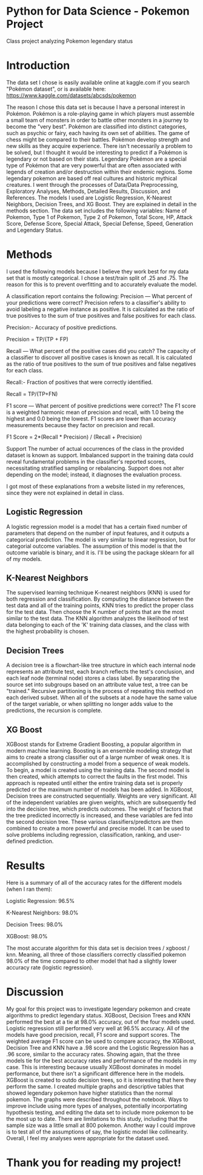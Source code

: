 # Python for Data Science - Pokemon Project
Class project analyzing Pokemon legendary status

# Introduction 

The data set I chose is easily available online at kaggle.com if you search "Pokémon dataset", or is available here: https://www.kaggle.com/datasets/abcsds/pokemon

The reason I chose this data set is because I have a personal interest in Pokémon. Pokémon is a role-playing game in which players must assemble a small team of monsters in order to battle other monsters in a journey to become the "very best". Pokémon are classified into distinct categories, such as psychic or fairy, each having its own set of abilities. The game of chess might be compared to their battles. Pokémon develop strength and new skills as they acquire experience. There isn't necessarily a problem to be solved, but I thought it would be interesting to predict if a Pokémon is legendary or not based on their stats. Legendary Pokémon are a special type of Pokémon that are very powerful that are often associated with legends of creation and/or destruction within their endemic regions. Some legendary pokemon are based off real cultures and historic mythical creatures. I went through the processes of Data/Data Preprocessing, Exploratory Analyses, Methods, Detailed Results, Discussion, and References. The models I used are Logistic Regression, K-Nearest Neighbors, Decision Trees, and XG Boost. They are explained in detail in the methods section. The data set includes the following variables: Name of Pokemon, Type 1 of Pokemon, Type 2 of Pokemon, Total Score, HP, Attack Score, Defense Score, Special Attack, Special Defense, Speed, Generation and Legendary Status.

# Methods

I used the following models because I believe they work best for my data set that is mostly categorical. I chose a test/train split of .25 and .75. The reason for this is to prevent overfitting and to accurately evaluate the model.

A classification report contains the following:
Precision — What percent of your predictions were correct?
Precision refers to a classifier's ability to avoid labeling a negative instance as positive. It is calculated as the ratio of true positives to the sum of true positives and false positives for each class.

Precision:- Accuracy of positive predictions.

Precision = TP/(TP + FP)

Recall — What percent of the positive cases did you catch?
The capacity of a classifier to discover all positive cases is known as recall. It is calculated as the ratio of true positives to the sum of true positives and false negatives for each class.

Recall:- Fraction of positives that were correctly identified.

Recall = TP/(TP+FN)

F1 score — What percent of positive predictions were correct?
The F1 score is a weighted harmonic mean of precision and recall, with 1.0 being the highest and 0.0 being the lowest. F1 scores are lower than accuracy measurements because they factor on precision and recall.

F1 Score = 2*(Recall * Precision) / (Recall + Precision)

Support
The number of actual occurrences of the class in the provided dataset is known as support. Imbalanced support in the training data could reveal fundamental problems in the classifier's reported scores, necessitating stratified sampling or rebalancing. Support does not alter depending on the model; instead, it diagnoses the evaluation process.

I got most of these explanations from a website listed in my references, since they were not explained in detail in class.

## Logistic Regression
A logistic regression model is a model that has a certain fixed number of parameters that depend on the number of input features, and it outputs a categorical prediction. The model is very similar to linear regression, but for categorial outcome variables. The assumption of this model is that the outcome variable is binary, and it is. I'll be using the package sklearn for all of my models.

## K-Nearest Neighbors
The supervised learning technique K-nearest neighbors (KNN) is used for both regression and classification. By computing the distance between the test data and all of the training points, KNN tries to predict the proper class for the test data. Then choose the K number of points that are the most similar to the test data. The KNN algorithm analyzes the likelihood of test data belonging to each of the 'K' training data classes, and the class with the highest probability is chosen.

## Decision Trees
A decision tree is a flowchart-like tree structure in which each internal node represents an attribute test, each branch reflects the test's conclusion, and each leaf node (terminal node) stores a class label. By separating the source set into subgroups based on an attribute value test, a tree can be "trained." Recursive partitioning is the process of repeating this method on each derived subset. When all of the subsets at a node have the same value of the target variable, or when splitting no longer adds value to the predictions, the recursion is complete.

## XG Boost
XGBoost stands for Extreme Gradient Boosting, a popular algorithm in modern machine learning. Boosting is an ensemble modeling strategy that aims to create a strong classifier out of a large number of weak ones. It is accomplished by constructing a model from a sequence of weak models. To begin, a model is created using the training data. The second model is then created, which attempts to correct the faults in the first model. This approach is repeated until either the entire training data set is properly predicted or the maximum number of models has been added. In XGBoost, Decision trees are constructed sequentially. Weights are very significant. All of the independent variables are given weights, which are subsequently fed into the decision tree, which predicts outcomes. The weight of factors that the tree predicted incorrectly is increased, and these variables are fed into the second decision tree. These various classifiers/predictors are then combined to create a more powerful and precise model. It can be used to solve problems including regression, classification, ranking, and user-defined prediction.

# Results 
Here is a summary of all of the accuracy rates for the different models (when I ran them):

Logistic Regression: 96.5%

K-Nearest Neighbors: 98.0%

Decision Trees: 98.0%

XGBoost: 98.0%

The most accurate algorithm for this data set is decision trees / xgboost / knn. Meaning, all three of those classifiers correctly classified pokemon 98.0% of the time compared to other model that had a slightly lower accuracy rate (logistic regression).

# Discussion 
My goal for this project was to investigate legendary pokemon and create algorithms to predict legendary status. XGBoost, Decision Trees and KNN performed the best at a tie at 98.0% accuracy, out of the four models used. Logistic regression still performed very well at 96.5% accuracy. All of the models have good precision, recall, F1 score and support scores. The weighted average F1 score can be used to compare accuracy, the XGBoost, Decision Tree and KNN have a .98 score and the Logistic Regression has a .96 score, similar to the accuracy rates. Showing again, that the three models tie for the best accuracy rates and performance of the models in my case. This is interesting because usually XGBoost dominates in model performance, but there isn't a significant difference here in the models. XGBoost is created to outdo decision trees, so it is interesting that here they perform the same. I created multiple graphs and descriptive tables that showed legendary pokemon have higher statistics than the normal pokemon. The graphs were described throughout the notebook. Ways to improve include using more types of analyses, potentially incorportating hypothesis testing, and editing the data set to include more pokemon to be the most up to date. There are limitations to this study, including that the sample size was a little small at 800 pokemon. Another way I could improve is to test all of the assumptions of say, the logistic model like collinearity. Overall, I feel my analyses were appropriate for the dataset used.

# Thank you for reading my project!

